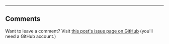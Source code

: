 <hr />
<section class="github_issues_comments">
<h2>Comments</h2>
<div>
  Want to leave a comment? Visit <a href="https://github.com/hmybmny/hmybmny.github.io/issues/{{ page.issueid }}" target="_blank"> this post's issue page on GitHub</a> (you'll need a GitHub account.)
</div>
<div id="comments"></div>
<script type="text/javascript">
document.addEventListener("DOMContentLoaded", function(event) {
    function loadComments(data) {
        for (var i=0; i<data.length; i++) {
            var cuser = data[i].user.login;
            var cuserlink = "https://github.com/" + data[i].user.login;
            var clink = "https://github.com/hmybmny/hmybmny.github.io/issues/{{ page.issueid }}#issuecomment-" + data[i].url.substring(data[i].url.lastIndexOf("/")+1);
            var cbody = data[i].body;
            var cavatarlink = data[i].user.avatar_url;
            var options = { year: 'numeric', month: 'short', day: 'numeric' };
            var cdate = new Date(data[i].created_at).toLocaleString("en", options);
            $("#comments").append("<div id='comment'><table><tr><th rowspan='2'><a href=\""+ cuserlink +'\"><img src="' + cavatarlink + '" width="48" height="48">' + "</a></th><td><a href=\""+ cuserlink + "\">" + cuser + "</a> &nbsp; commented on <a href=\"" + clink + "\">" + cdate + "</a></td></tr><tr><td>" + cbody + "</td></tr></table></div>");
        }
    }
    $.ajax("https://api.github.com/repos/hmybmny/hmybmny.github.io/issues/{{ page.issueid }}/comments", {
        headers: {Accept: "application/vnd.github.full+json"},
        cache: false,
        async: false,
        dataType: "json",
        success: function(msg){
        loadComments(msg);
        }
    });
});
</script>
</section>
